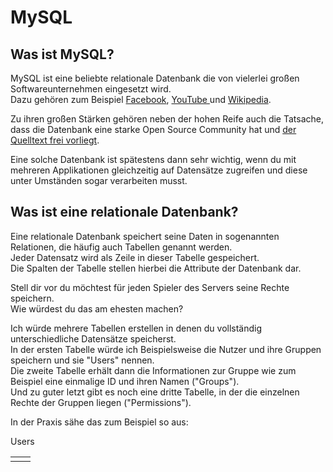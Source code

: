 # MySQL

## Was ist MySQL?

MySQL ist eine beliebte relationale Datenbank die von vielerlei großen Softwareunternehmen eingesetzt wird.  
Dazu gehören zum Beispiel [Facebook](https://www.mysql.de/customers/view/?id=757), [YouTube ](https://www.mysql.de/customers/view/?id=750)und [Wikipedia](https://www.mysql.de/customers/view/?id=663).

Zu ihren großen Stärken gehören neben der hohen Reife auch die Tatsache, dass die Datenbank eine starke Open Source Community hat und [der Quelltext frei vorliegt](https://github.com/mysql/mysql-server "Die Repository vom MySQL-Server").

Eine solche Datenbank ist spätestens dann sehr wichtig, wenn du mit mehreren Applikationen gleichzeitig auf Datensätze zugreifen und diese unter Umständen sogar verarbeiten musst.

## Was ist eine relationale Datenbank?

Eine relationale Datenbank speichert seine Daten in sogenannten Relationen, die häufig auch Tabellen genannt werden.  
Jeder Datensatz wird als Zeile in dieser Tabelle gespeichert.  
Die Spalten der Tabelle stellen hierbei die Attribute der Datenbank dar.

Stell dir vor du möchtest für jeden Spieler des Servers seine Rechte speichern.  
Wie würdest du das am ehesten machen?

Ich würde mehrere Tabellen erstellen in denen du vollständig unterschiedliche Datensätze speicherst.  
In der ersten Tabelle würde ich Beispielsweise die Nutzer und ihre Gruppen speichern und sie "Users" nennen.  
Die zweite Tabelle erhält dann die Informationen zur Gruppe wie zum Beispiel eine einmalige ID und ihren Namen \("Groups"\).  
Und zu guter letzt gibt es noch eine dritte Tabelle, in der die einzelnen Rechte der Gruppen liegen \("Permissions"\).

In der Praxis sähe das zum Beispiel so aus:

Users

|  |  |
| :--- | :--- |
|  |  |



